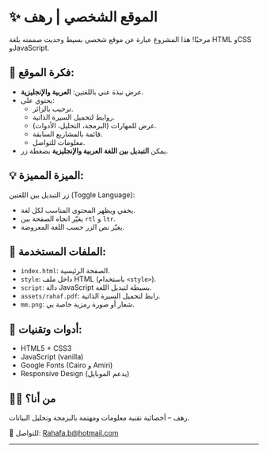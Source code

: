 # ✨ الموقع الشخصي | رهف

مرحبًا! هذا المشروع عبارة عن موقع شخصي بسيط وحديث صممته بلغة HTML وCSS وJavaScript.

## 🎯 فكرة الموقع:

- عرض نبذة عني باللغتين: **العربية والإنجليزية**.
- يحتوي على:
  - ترحيب بالزائر.
  - روابط لتحميل السيرة الذاتية.
  - عرض للمهارات (البرمجة، التحليل، الأدوات).
  - قائمة بالمشاريع السابقة.
  - معلومات للتواصل.
- يمكن **التبديل بين اللغة العربية والإنجليزية** بضغطة زر.

## 💡 الميزة المميزة:
زر التبديل بين اللغتين (Toggle Language):
- يخفي ويظهر المحتوى المناسب لكل لغة.
- يغيّر اتجاه الصفحة بين `rtl` و `ltr`.
- يغيّر نص الزر حسب اللغة المعروضة.

## 📁 الملفات المستخدمة:
- `index.html`: الصفحة الرئيسية.
- `style`: داخل ملف HTML (باستخدام `<style>`).
- `script`: دالة JavaScript بسيطة لتبديل اللغة.
- `assets/rahaf.pdf`: رابط لتحميل السيرة الذاتية.
- `mm.png`: شعار أو صورة رمزية خاصة بي.

## 📌 أدوات وتقنيات:
- HTML5 + CSS3
- JavaScript (vanilla)
- Google Fonts (Cairo و Amiri)
- Responsive Design (يدعم الموبايل)

## 👩‍💻 من أنا؟
رهف – أخصائية تقنية معلومات ومهتمة بالبرمجة وتحليل البيانات.

📧 للتواصل: Rahafa.b@hotmail.com

---

